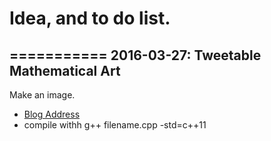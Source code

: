 Idea, and to do list.
===========

===========
2016-03-27: Tweetable Mathematical Art
----
Make an image.
* [Blog Address](http://www.matrix67.com/blog/archives/603)
* compile withh g++ filename.cpp -std=c++11

